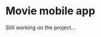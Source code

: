 # Movie mobile app

<!-- Movie streaming app created with react native

## Introduction

Intro...

## How to run the app -->

<!-- - Option 1: Click the following link to visit the application. https://mish2j.github.io/time-app/

- Option 2: Run the app locally using CLI.

1. Download the app and open the folder in the terminal.
2. Install all dependencies using the `npm i` command.
3. Use the `npm start` command to run the app. -->

<!-- ## Usage

1. Search movie

   - Click on...

## User stories

- A user can...

## Features

1. Feature 1

- feature...

## Technologies

- Tool 1 v1 -->

Still working on the project...

